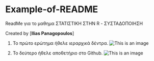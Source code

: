 # Example-of-README
ReadMe για το μαθημα ΣΤΑΤΙΣΤΙΚΗ ΣΤΗΝ R - ΣΥΣΤΑΔΟΠΟΙΗΣΗ

Created by [**Ilias Panagopoulos**] 

1. Το πρώτο ερώτημα ήθελε ιεραρχικά δέντρα.
![This is an image](https://miro.medium.com/max/1039/0*afzanWwrDq9vd2g-)

2. Το δεύτερο ήθελε αποθετήριο στο Github.
![This is an image](https://pbs.twimg.com/profile_images/1414990564408262661/r6YemvF9_400x400.jpg)
